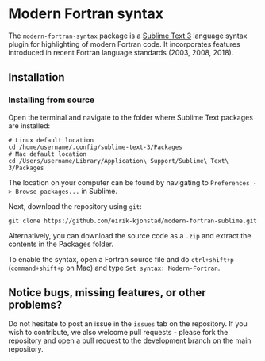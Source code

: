 # Modern Fortran syntax

The `modern-fortran-syntax` package is a [Sublime Text 3](https://www.sublimetext.com/) language syntax plugin for highlighting of modern Fortran code. It incorporates features introduced in recent Fortran language standards (2003, 2008, 2018). 

## Installation

### Installing from source
Open the terminal and navigate to the folder where Sublime Text packages are installed:
```shell
# Linux default location
cd /home/username/.config/sublime-text-3/Packages
# Mac default location
cd /Users/username/Library/Application\ Support/Sublime\ Text\ 3/Packages
```
The location on your computer can be found by navigating to `Preferences -> Browse packages...` in Sublime.

Next, download the repository using `git`:
```shell
git clone https://github.com/eirik-kjonstad/modern-fortran-sublime.git
```
Alternatively, you can download the source code as a `.zip` and extract the contents in the Packages folder.

To enable the syntax, open a Fortran source file and do `ctrl+shift+p` (`command+shift+p` on Mac) and type `Set syntax: Modern-Fortran`.

## Notice bugs, missing features, or other problems?
Do not hesitate to post an issue in the `issues` tab on the repository. If you wish to contribute, we also welcome pull requests - please fork the repository and open a pull request to the development branch on the main repository.

